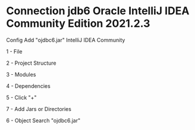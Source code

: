 # Connection jdb6 Oracle IntelliJ IDEA Community Edition 2021.2.3

Config Add "ojdbc6.jar"  IntelliJ IDEA Community

1 - File

2 - Project Structure

3 - Modules

4 - Dependencies

5 - Click "+"

7 - Add Jars or Directories

6 - Object Search "ojdbc6.jar" 
